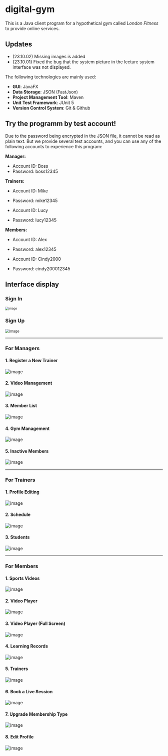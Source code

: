 # digital-gym

This is a Java client program for a hypothetical gym called *London Fitness* to provide online services.


## Updates
- (23.10.02) Missing images is added
- (23.10.01) Fixed the bug that the system picture in the lecture system interface was not displayed.



The following technologies are mainly used:

- **GUI**: JavaFX
- **Data Storage**: JSON (FastJson)
- **Project Management Tool**: Maven
- **Unit Test Framework**: JUnit 5
- **Version Control System**: Git & Github



## Try the programm by test account!

Due to the password being encrypted in the JSON file, it cannot be read as plain text. But we provide several test accounts, and you can use any of the following accounts to experience this program:

**Manager:**

- Account ID: Boss
- Password: boss12345

**Trainers:**

- Account ID: Mike
- Password: mike12345

- Account ID: Lucy
- Password: lucy12345

**Members:**

- Account ID: Alex
- Password: alex12345

- Account ID: Cindy2000
- Password: cindy200012345



## Interface display

### Sign In
<img src="./README-Images/Sign%20In.png" alt="image" style="zoom: 67%;" />

### Sign Up

<img src="./README-Images/Sign%20Up.png" alt="image" style="zoom:80%;" />



------



### For Managers

#### 1. Register a New Trainer

<!-- 这是一个注释，它不会在渲染后的 Markdown 中显示出来

当URL中包含空格或某些特殊字符时，通常需要对它们进行URL编码，以确保它们可以被正确地解析。在URL编码中，空格通常被替换为%20。
 -->

![image](./README-Images/Manager%20-%20Register%20A%20New%20Trainer.png)

#### 2. Video Management

![image](./README-Images/Manager%20-%20Video%20Management.png)

#### 3. Member List

![image](./README-Images/Manager%20-%20Member%20List.png
)

#### 4. Gym Management

![image](./README-Images/Manager%20-%20Gym%20Management.png)

#### 5. Inactive Members

![image](./README-Images/Manager%20-%20Inactive%20Members.png)



------



### For Trainers

#### 1. Profile Editing

![image](./README-Images/Trainer%20-%20Profile%20Editing.png)

#### 2. Schedule

![image](./README-Images/Trainer%20-%20Schedule.png)



#### 3. Students

![image](./README-Images/Trainer%20-%20Students.png)


------



### For Members 

#### 1. Sports Videos

![image](./README-Images/Member%20-%20Sports%20Videos.png)

#### 2. Video Player

![image](./README-Images/Member%20-%20Video%20Player.png)

#### 3. Video Player (Full Screen)

![image](./README-Images/Member%20-%20Video%20Player%20(Full%20Screen).png)



#### 4. Learning Records

![image](./README-Images/Member%20-%20Learning%20Records.png)



#### 5. Trainers

![image](./README-Images/Member%20-%20Trainers.png)

#### 6. Book a Live Session

![image](./README-Images/Member%20-%20Book%20A%20Live%20Session.png)

#### 7. Upgrade Membership Type

![image](./README-Images/Member%20-%20Upgrade%20Membership%20Type.png)

#### 8. Edit Profile

![image](./README-Images/Member%20-%20Edit%20Profile.png)

